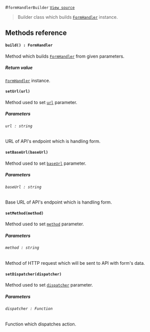 #`formHandlerBuilder`
[`View source`](../../../../src/page/formHandler/formHandlerBuilder.js)

> Builder class which builds [`FormHandler`](./formHandler.md) instance.

## Methods reference

#### `build() : FormHandler`

Method which builds [`FormHandler`](./formHandler.md) from given parameters.

##### Return value

[`FormHandler`](./formHandler.md) instance.

#### `setUrl(url)`

Method used to set [`url`](./formHandler.md#config--object) parameter.

##### Parameters

###### `url : string`

URL of API's endpoint which is handling form.

#### `setBaseUrl(baseUrl)`

Method used to set [`baseUrl`](./formHandler.md#config--object) parameter.

##### Parameters

###### `baseUrl : string`

Base URL of API's endpoint which is handling form.

#### `setMethod(method)`

Method used to set [`method`](./formHandler.md#config--object) parameter.

##### Parameters

###### `method : string`

Method of HTTP request which will be sent to API with form's data.

#### `setDispatcher(dispatcher)`

Method used to set [`dispatcher`](./formHandler.md#dispatcher--function-optional) parameter.

##### Parameters

###### `dispatcher : Function`

Function which dispatches action.
